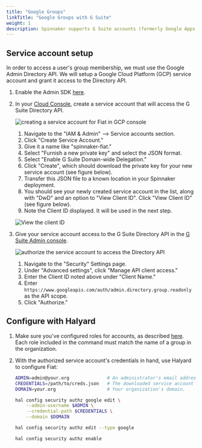 ```yaml
---
title: "Google Groups"
linkTitle: "Google Groups with G Suite"
weight: 1
description: Spinnaker supports G Suite accounts (formerly Google Apps for Work) and Google Groups to manage authorization.
---
```


## Service account setup

In order to access a user's group membership, we must use the Google Admin Directory API. We will
setup a Google Cloud Platform (GCP) service account and grant it access to the Directory API.

1. Enable the Admin SDK [here](https://console.cloud.google.com/apis/library/admin.googleapis.com).

1. In your [Cloud Console](https://console.cloud.google.com),
create a service account that will access the G Suite Directory API.

    ![creating a service account for Fiat in GCP console](fiat-service-account.png)

    1. Navigate to the "IAM & Admin" --> Service accounts section.
    1. Click "Create Service Account."
    1. Give it a name like "spinnaker-fiat."
    1. Select "Furnish a new private key" and select the JSON format.
    1. Select "Enable G Suite Domain-wide Delegation."
    1. Click "Create", which should download the private key for your new service account (see
    figure below).
    1. Transfer this JSON file to a known location in your Spinnaker deployment.
    1. You should see your newly created service account in the list, along with "DwD" and an
    option to "View Client ID". Click "View Client ID" (see figure below).
    1. Note the Client ID displayed. It will be used in the next step.

    ![View the client ID](fiat-cliend-id.png)

1. Give your service account access to the G Suite Directory API in the
[G Suite Admin console](https://admin.google.com).

    ![authorize the service account to access the Directory API](fiat-authorize-client.png)

    1. Navigate to the "Security" Settings page.
    1. Under "Advanced settings", click "Manage API client access."
    1. Enter the Client ID noted above under "Client Name."
    1. Enter `https://www.googleapis.com/auth/admin.directory.group.readonly` as the API scope.
    1. Click "Authorize."



## Configure with Halyard

1. Make sure you've configured roles for accounts, as described [here](/docs/setup/other_config/security/authorization/#accounts). Each role included in the command must match the name of a group
in the organization.

1. With the authorized service account's credentials in hand, use Halyard to configure Fiat:

   ```bash
   ADMIN=admin@your.org              # An administrator's email address
   CREDENTIALS=/path/to/creds.json   # The downloaded service account credentials
   DOMAIN=your.org                   # Your organization's domain.
   
   hal config security authz google edit \
       --admin-username $ADMIN \
       --credential-path $CREDENTIALS \
       --domain $DOMAIN
   
   hal config security authz edit --type google
   
   hal config security authz enable
   ```
